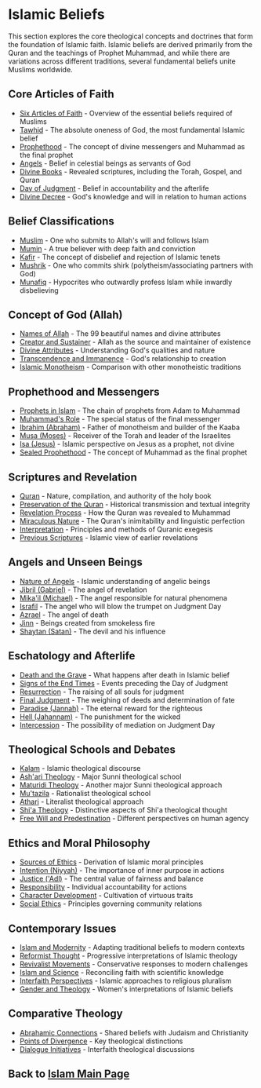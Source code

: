 # Islamic Beliefs

This section explores the core theological concepts and doctrines that form the foundation of Islamic faith. Islamic beliefs are derived primarily from the Quran and the teachings of Prophet Muhammad, and while there are variations across different traditions, several fundamental beliefs unite Muslims worldwide.

## Core Articles of Faith

- [Six Articles of Faith](./articles_of_faith.md) - Overview of the essential beliefs required of Muslims
- [Tawhid](./tawhid.md) - The absolute oneness of God, the most fundamental Islamic belief
- [Prophethood](./prophethood.md) - The concept of divine messengers and Muhammad as the final prophet
- [Angels](./angels.md) - Belief in celestial beings as servants of God
- [Divine Books](./divine_books.md) - Revealed scriptures, including the Torah, Gospel, and Quran
- [Day of Judgment](./day_of_judgment.md) - Belief in accountability and the afterlife
- [Divine Decree](./qadar.md) - God's knowledge and will in relation to human actions

## Belief Classifications

- [Muslim](./muslim.md) - One who submits to Allah's will and follows Islam
- [Mumin](./mumin.md) - A true believer with deep faith and conviction
- [Kafir](./kafir.md) - The concept of disbelief and rejection of Islamic tenets
- [Mushrik](./mushrik.md) - One who commits shirk (polytheism/associating partners with God)
- [Munafiq](./munafiq.md) - Hypocrites who outwardly profess Islam while inwardly disbelieving

## Concept of God (Allah)

- [Names of Allah](./names_of_allah.md) - The 99 beautiful names and divine attributes
- [Creator and Sustainer](./creator.md) - Allah as the source and maintainer of existence
- [Divine Attributes](./divine_attributes.md) - Understanding God's qualities and nature
- [Transcendence and Immanence](./transcendence.md) - God's relationship to creation
- [Islamic Monotheism](./islamic_monotheism.md) - Comparison with other monotheistic traditions

## Prophethood and Messengers

- [Prophets in Islam](./prophets.md) - The chain of prophets from Adam to Muhammad
- [Muhammad's Role](./muhammad_prophethood.md) - The special status of the final messenger
- [Ibrahim (Abraham)](./ibrahim.md) - Father of monotheism and builder of the Kaaba
- [Musa (Moses)](./musa.md) - Receiver of the Torah and leader of the Israelites
- [Isa (Jesus)](./isa.md) - Islamic perspective on Jesus as a prophet, not divine
- [Sealed Prophethood](./khatam_an_nabiyyin.md) - The concept of Muhammad as the final prophet

## Scriptures and Revelation

- [Quran](./quran_overview.md) - Nature, compilation, and authority of the holy book
- [Preservation of the Quran](./quran_preservation.md) - Historical transmission and textual integrity
- [Revelation Process](./wahy.md) - How the Quran was revealed to Muhammad
- [Miraculous Nature](./ijaz.md) - The Quran's inimitability and linguistic perfection
- [Interpretation](./tafsir.md) - Principles and methods of Quranic exegesis
- [Previous Scriptures](./previous_scriptures.md) - Islamic view of earlier revelations

## Angels and Unseen Beings

- [Nature of Angels](./nature_of_angels.md) - Islamic understanding of angelic beings
- [Jibril (Gabriel)](./jibril.md) - The angel of revelation
- [Mika'il (Michael)](./mikail.md) - The angel responsible for natural phenomena
- [Israfil](./israfil.md) - The angel who will blow the trumpet on Judgment Day
- [Azrael](./azrael.md) - The angel of death
- [Jinn](./jinn.md) - Beings created from smokeless fire
- [Shaytan (Satan)](./shaytan.md) - The devil and his influence

## Eschatology and Afterlife

- [Death and the Grave](./death.md) - What happens after death in Islamic belief
- [Signs of the End Times](./signs_end_times.md) - Events preceding the Day of Judgment
- [Resurrection](./resurrection.md) - The raising of all souls for judgment
- [Final Judgment](./judgment.md) - The weighing of deeds and determination of fate
- [Paradise (Jannah)](./jannah.md) - The eternal reward for the righteous
- [Hell (Jahannam)](./jahannam.md) - The punishment for the wicked
- [Intercession](./shafaa.md) - The possibility of mediation on Judgment Day

## Theological Schools and Debates

- [Kalam](./kalam.md) - Islamic theological discourse
- [Ash'ari Theology](./ashari.md) - Major Sunni theological school
- [Maturidi Theology](./maturidi.md) - Another major Sunni theological approach
- [Mu'tazila](./mutazila.md) - Rationalist theological school
- [Athari](./athari.md) - Literalist theological approach
- [Shi'a Theology](./shia_theology.md) - Distinctive aspects of Shi'a theological thought
- [Free Will and Predestination](./free_will.md) - Different perspectives on human agency

## Ethics and Moral Philosophy

- [Sources of Ethics](./ethical_sources.md) - Derivation of Islamic moral principles
- [Intention (Niyyah)](./niyyah.md) - The importance of inner purpose in actions
- [Justice ('Adl)](./adl.md) - The central value of fairness and balance
- [Responsibility](./moral_responsibility.md) - Individual accountability for actions
- [Character Development](./akhlaq.md) - Cultivation of virtuous traits
- [Social Ethics](./social_ethics.md) - Principles governing community relations

## Contemporary Issues

- [Islam and Modernity](./islam_modernity.md) - Adapting traditional beliefs to modern contexts
- [Reformist Thought](./reformist_thought.md) - Progressive interpretations of Islamic theology
- [Revivalist Movements](./revivalist_thought.md) - Conservative responses to modern challenges
- [Islam and Science](./islam_science.md) - Reconciling faith with scientific knowledge
- [Interfaith Perspectives](./interfaith.md) - Islamic approaches to religious pluralism
- [Gender and Theology](./gender_theology.md) - Women's interpretations of Islamic beliefs

## Comparative Theology

- [Abrahamic Connections](./abrahamic_connections.md) - Shared beliefs with Judaism and Christianity
- [Points of Divergence](./theological_differences.md) - Key theological distinctions
- [Dialogue Initiatives](./theological_dialogue.md) - Interfaith theological discussions

## Back to [Islam Main Page](../README.md) 